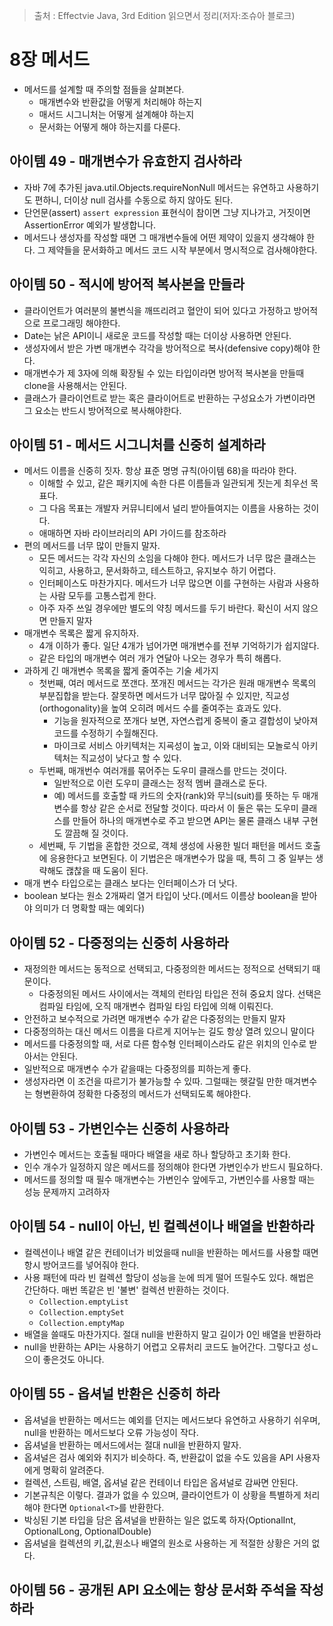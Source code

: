 > 출처 : Effectvie Java, 3rd Edition 읽으면서 정리(저자:조슈아 블로크)  
# 8장 메서드
- 메서드를 설계할 때 주의할 점들을 살펴본다.
    * 매개변수와 반환값을 어떻게 처리해야 하는지
    * 매서드 시그니처는 어떻게 설계해야 하는지
    * 문서화는 어떻게 해야 하는지를 다룬다.
    
## 아이템 49 - 매개변수가 유효한지 검사하라
- 자바 7에 추가된 java.util.Objects.requireNonNull 메서드는 유연하고 사용하기도 편하니, 더이상 null 검사를 수동으로 하지 않아도 된다.
- 단언문(assert) `assert expression` 표현식이 참이면 그냥 지나가고, 거짓이면 AssertionError 예외가 발생합니다.
- 메서드나 생성자를 작성할 때면 그 매개변수들에 어떤 제약이 있을지 생각해야 한다.
  그 제약들을 문서화하고 메서드 코드 시작 부분에서 명시적으로 검사해야한다.

## 아이템 50 - 적시에 방어적 복사본을 만들라
- 클라이언트가 여러분의 불변식을 깨뜨리려고 혈안이 되어 있다고 가정하고 방어적으로 프로그래밍 해야한다.
- Date는 낡은 API이니 새로운 코드를 작성할 때는 더이상 사용하면 안된다.
- 생성자에서 받은 가변 매개변수 각각을 방어적으로 복사(defensive copy)해야 한다.
- 매개변수가 제 3자에 의해 확장될 수 있는 타입이라면 방어적 복사본을 만들때 clone을 사용해서는 안된다.
- 클래스가 클라이언트로 받는 혹은 클라이어트로 반환하는 구성요소가 가변이라면 그 요소는 반드시 방어적으로 복사해야한다.

## 아이템 51 - 메서드 시그니처를 신중히 설계하라
- 메서드 이름을 신중히 짓자. 항상 표준 명명 규칙(아이템 68)을 따라야 한다.
    * 이해할 수 있고, 같은 패키지에 속한 다른 이름들과 일관되게 짓는게 최우선 목표다.
    * 그 다음 목표는 개발자 커뮤니티에서 널리 받아들여지는 이름을 사용하는 것이다.
    * 애매하면 자바 라이브러리의 API 가이드를 참조하라
- 편의 메서드를 너무 많이 만들지 말자.
    * 모든 메서드는 각각 자신의 소임을 다해야 한다. 메서드가 너무 많은 클래스는 익히고, 사용하고, 문서화하고, 테스트하고, 유지보수 하기 어렵다.
    * 인터페이스도 마찬가지다. 메서드가 너무 많으면 이를 구현하는 사람과 사용하는 사람 모두를 고통스럽게 한다.
    * 아주 자주 쓰일 경우에만 별도의 약칭 메서드를 두기 바란다. 확신이 서지 않으면 만들지 말자
- 매개변수 목록은 짧게 유지하자.
    * 4개 이하가 좋다. 일단 4개가 넘어가면 매개변수를 전부 기억하기가 쉽지않다.
    * 같은 타입의 매개변수 여러 개가 연달아 나오는 경우가 특히 해롭다.
- 과하게 긴 매개변수 목록을 짧게 줄여주는 기술 세가지
    * 첫번째, 여러 메서드로 쪼갠다. 쪼개진 메서드는 각가은 원래 매개변수 목록의 부분집합을 받는다. 잘못하면 메서드가 너무 많아질 수 있지만,
      직교성(orthogonality)을 높여 오히려 메서드 수를 줄여주는 효과도 있다.
        + 기능을 원자적으로 쪼개다 보면, 자연스럽게 중복이 줄고 결합성이 낮아져 코드를 수정하기 수월해진다.
        + 마이크로 서비스 아키텍처는 지굑성이 높고, 이와 대비되는 모놀로식 아키텍처는 직교성이 낮다고 할 수 있다.
    * 두번째, 매개번수 여러개를 묶어주는 도우미 클래스를 만드는 것이다. 
        + 일반적으로 이런 도우미 클래스는 정적 멤버 클래스로 둔다.
        + 예) 메서드를 호출할 때 카드의 숫자(rank)와 무늬(suit)를 뜻하는 두 매개변수를 항상 같은 순서로 전달할 것이다.
          따라서 이 둘은 묶는 도우미 클래스를 만들어 하나의 매개변수로 주고 받으면 API는 물론 클래스 내부 구현도 깔끔해 질 것이다.
    * 세번째, 두 기법을 혼합한 것으로, 객체 생성에 사용한 빌더 패턴을 메서드 호출에 응용한다고 보면된다. 
      이 기법은은 매개변수가 많을 때, 특히 그 중 일부는 생략해도 괞찮을 때 도움이 된다.
- 매개 변수 타입으로는 클래스 보다는 인터페이스가 더 낫다.
- boolean 보다는 원소 2개짜리 열거 타입이 낫다.(메서드 이름상 boolean을 받아야 의미가 더 명확할 때는 예외다)

## 아이템 52 - 다중정의는 신중히 사용하라
- 재정의한 메서드는 동적으로 선택되고, 다중정의한 메서드는 정적으로 선택되기 때문이다.
    * 다중정의된 메서드 사이에서는 객체의 런타임 타입은 전혀 중요치 않다. 
      선택은 컴파일 타임에, 오직 매개변수 컴파일 타임 타입에 의해 이뤄진다.
- 안전하고 보수적으로 가려면 매개변수 수가 같은 다중정의는 만들지 말자
- 다중정의하는 대신 메서드 이름을 다르게 지어누는 길도 항상 열려 있으니 말이다
- 메서드를 다중정의할 때, 서로 다른 함수형 인터페이스라도 같은 위치의 인수로 받아서는 안된다.
- 일반적으로 매개변수 수가 같을때는 다중정의를 피하는게 좋다.
- 생성자라면 이 조건을 따르기가 불가능할 수 있따. 그럴때는 헷갈릴 만한 매겨변수는 형변환하여 정확한 다중정의 메서드가 선택되도록 해야한다.

## 아이템 53 - 가변인수는 신중히 사용하라
- 가변인수 메서드는 호출될 때마다 배열을 새로 하나 할당하고 초기화 한다.
- 인수 개수가 일정하지 않은 메서드를 정의해야 한다면 가변인수가 반드시 필요하다.
- 메서드를 정의할 때 필수 매개변수는 가변인수 앞에두고, 가변인수를 사용할 때는 성능 문제까지 고려하자

## 아이템 54 - null이 아닌, 빈 컬렉션이나 배열을 반환하라
- 컬렉션이나 배열 같은 컨테이너가 비었을때 null을 반환하는 메서드를 사용할 때면 항시 방어코드를 넣어줘야 한다.
- 사용 패턴에 따라 빈 컬렉션 할당이 성능을 눈에 띄게 떨어 뜨릴수도 있다. 해법은 간단하다. 매번 똑같은 빈 '불변' 컬렉션 반환하는 것이다.
    * `Collection.emptyList`
    * `Collection.emptySet`
    * `Collection.emptyMap`
- 배열을 쓸때도 마찬가지다. 절대 null을 반환하지 말고 길이가 0인 배열을 반환하라
- null을 반환하는 API는 사용하기 어렵고 오류처리 코드도 늘어간다. 그렇다고 성ㄴ으이 좋은것도 아니다.

## 아이템 55 - 옵셔널 반환은 신중히 하라
- 옵셔널을 반환하는 메서드는 예외를 던지는 메서드보다 유연하고 사용하기 쉬우며, null을 반환하는 메서드보다 오류 가능성이 작다.
- 옵셔널을 반환하는 메서드에서는 절대 null을 반환하지 말자.
- 옵셔널은 검사 예외와 취지가 비슷하다. 즉, 반환값이 없을 수도 있음을 API 사용자에게 명확히 알려준다.
- 컬렉션, 스트림, 배열, 옵셔널 같은 컨테이너 타입은 옵셔널로 감싸면 안된다.
- 기본규칙은 이렇다. 결과가 없을 수 있으며, 클라이언트가 이 상황을 특별하게 처리해야 한다면 `Optional<T>`를 반환한다.
- 박싱된 기본 타입을 담은 옵셔널을 반환하는 일은 없도록 하자(OptionalInt, OptionalLong, OptionalDouble)
- 옵셔널을 컬렉션의 키,값,원소나 배열의 원소로 사용하는 게 적절한 상황은 거의 없다.

## 아이템 56 - 공개된 API 요소에는 항상 문서화 주석을 작성하라